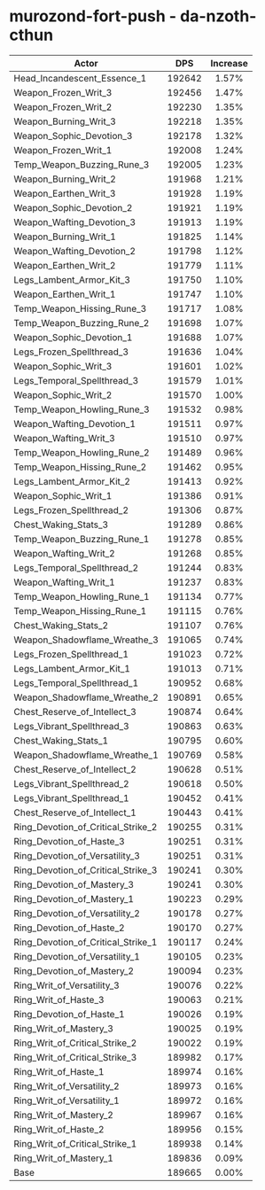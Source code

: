 # murozond-fort-push - da-nzoth-cthun
| Actor | DPS | Increase |
|---|:---:|:---:|
|Head_Incandescent_Essence_1|192642|1.57%|
|Weapon_Frozen_Writ_3|192456|1.47%|
|Weapon_Frozen_Writ_2|192230|1.35%|
|Weapon_Burning_Writ_3|192218|1.35%|
|Weapon_Sophic_Devotion_3|192178|1.32%|
|Weapon_Frozen_Writ_1|192008|1.24%|
|Temp_Weapon_Buzzing_Rune_3|192005|1.23%|
|Weapon_Burning_Writ_2|191968|1.21%|
|Weapon_Earthen_Writ_3|191928|1.19%|
|Weapon_Sophic_Devotion_2|191921|1.19%|
|Weapon_Wafting_Devotion_3|191913|1.19%|
|Weapon_Burning_Writ_1|191825|1.14%|
|Weapon_Wafting_Devotion_2|191798|1.12%|
|Weapon_Earthen_Writ_2|191779|1.11%|
|Legs_Lambent_Armor_Kit_3|191750|1.10%|
|Weapon_Earthen_Writ_1|191747|1.10%|
|Temp_Weapon_Hissing_Rune_3|191717|1.08%|
|Temp_Weapon_Buzzing_Rune_2|191698|1.07%|
|Weapon_Sophic_Devotion_1|191688|1.07%|
|Legs_Frozen_Spellthread_3|191636|1.04%|
|Weapon_Sophic_Writ_3|191601|1.02%|
|Legs_Temporal_Spellthread_3|191579|1.01%|
|Weapon_Sophic_Writ_2|191570|1.00%|
|Temp_Weapon_Howling_Rune_3|191532|0.98%|
|Weapon_Wafting_Devotion_1|191511|0.97%|
|Weapon_Wafting_Writ_3|191510|0.97%|
|Temp_Weapon_Howling_Rune_2|191489|0.96%|
|Temp_Weapon_Hissing_Rune_2|191462|0.95%|
|Legs_Lambent_Armor_Kit_2|191413|0.92%|
|Weapon_Sophic_Writ_1|191386|0.91%|
|Legs_Frozen_Spellthread_2|191306|0.87%|
|Chest_Waking_Stats_3|191289|0.86%|
|Temp_Weapon_Buzzing_Rune_1|191278|0.85%|
|Weapon_Wafting_Writ_2|191268|0.85%|
|Legs_Temporal_Spellthread_2|191244|0.83%|
|Weapon_Wafting_Writ_1|191237|0.83%|
|Temp_Weapon_Howling_Rune_1|191134|0.77%|
|Temp_Weapon_Hissing_Rune_1|191115|0.76%|
|Chest_Waking_Stats_2|191107|0.76%|
|Weapon_Shadowflame_Wreathe_3|191065|0.74%|
|Legs_Frozen_Spellthread_1|191023|0.72%|
|Legs_Lambent_Armor_Kit_1|191013|0.71%|
|Legs_Temporal_Spellthread_1|190952|0.68%|
|Weapon_Shadowflame_Wreathe_2|190891|0.65%|
|Chest_Reserve_of_Intellect_3|190874|0.64%|
|Legs_Vibrant_Spellthread_3|190863|0.63%|
|Chest_Waking_Stats_1|190795|0.60%|
|Weapon_Shadowflame_Wreathe_1|190769|0.58%|
|Chest_Reserve_of_Intellect_2|190628|0.51%|
|Legs_Vibrant_Spellthread_2|190618|0.50%|
|Legs_Vibrant_Spellthread_1|190452|0.41%|
|Chest_Reserve_of_Intellect_1|190443|0.41%|
|Ring_Devotion_of_Critical_Strike_2|190255|0.31%|
|Ring_Devotion_of_Haste_3|190251|0.31%|
|Ring_Devotion_of_Versatility_3|190251|0.31%|
|Ring_Devotion_of_Critical_Strike_3|190241|0.30%|
|Ring_Devotion_of_Mastery_3|190241|0.30%|
|Ring_Devotion_of_Mastery_1|190223|0.29%|
|Ring_Devotion_of_Versatility_2|190178|0.27%|
|Ring_Devotion_of_Haste_2|190170|0.27%|
|Ring_Devotion_of_Critical_Strike_1|190117|0.24%|
|Ring_Devotion_of_Versatility_1|190105|0.23%|
|Ring_Devotion_of_Mastery_2|190094|0.23%|
|Ring_Writ_of_Versatility_3|190076|0.22%|
|Ring_Writ_of_Haste_3|190063|0.21%|
|Ring_Devotion_of_Haste_1|190026|0.19%|
|Ring_Writ_of_Mastery_3|190025|0.19%|
|Ring_Writ_of_Critical_Strike_2|190022|0.19%|
|Ring_Writ_of_Critical_Strike_3|189982|0.17%|
|Ring_Writ_of_Haste_1|189974|0.16%|
|Ring_Writ_of_Versatility_2|189973|0.16%|
|Ring_Writ_of_Versatility_1|189972|0.16%|
|Ring_Writ_of_Mastery_2|189967|0.16%|
|Ring_Writ_of_Haste_2|189956|0.15%|
|Ring_Writ_of_Critical_Strike_1|189938|0.14%|
|Ring_Writ_of_Mastery_1|189836|0.09%|
|Base|189665|0.00%|
